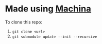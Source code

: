 # Made using [Machina](https://github.com/notexplosive/machina)

To clone this repo:

1. `git clone <url>`
2. `git submodule update --init --recursive`
